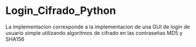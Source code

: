 # Login_Cifrado_Python
La implementacion corresponde a la implementacion de una GUI de login de usuario simple utilizando algoritmos de cifrado en las contraseñas MD5 y SHA156
